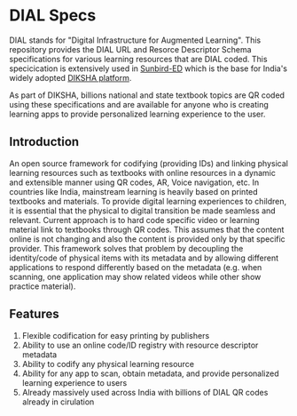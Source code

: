 # DIAL Specs

DIAL stands for "Digital Infrastructure for Augmented Learning". This repository provides the DIAL URL and Resorce Descriptor Schema specifications for various learning resources that are DIAL coded. This specicication is extensively used in [Sunbird-ED](https://ed.sunbird.org/) which is the base for India's widely adopted [DIKSHA platform](https://diksha.gov.in). 

As part of DIKSHA, billions national and state textbook topics are QR coded using these specifications and are available for anyone who is creating learning apps to provide personalized learning experience to the user.

## Introduction

An open source framework for codifying (providing IDs) and linking physical learning resources such as textbooks with online resources in a dynamic and extensible manner using QR codes, AR, Voice navigation, etc. In countries like India, mainstream learning is heavily based on printed textbooks and materials. To provide digital learning experiences to children, it is essential that the physical to digital transition be made seamless and relevant. Current approach is to hard code specific video or learning material link to textbooks through QR codes. This assumes that the content online is not changing and also the content is provided only by that specific provider. This framework solves that problem by decoupling the identity/code of physical items with its metadata and by allowing different applications to respond differently based on the metadata (e.g. when scanning, one application may show related videos while other show practice material).

## Features

1. Flexible codification for easy printing by publishers
2. Ability to use an online code/ID registry with resource descriptor metadata
3. Ability to codify any physical learning resource
4. Ability for any app to scan, obtain metadata, and provide personalized learning experience to users
5. Already massively used across India with billions of DIAL QR codes already in cirulation

